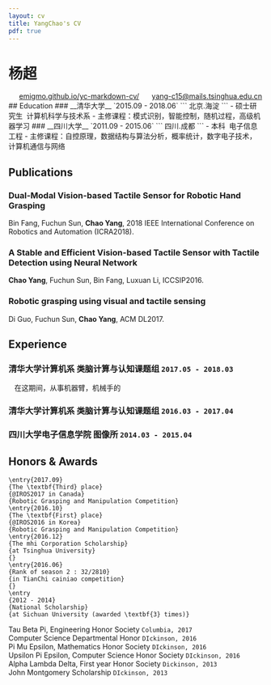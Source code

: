 ```yaml
---
layout: cv
title: YangChao's CV
pdf: true
---
```

# __杨超__

<div id="webaddress">
<i class="fi-home" style="margin-left:1em"></i>
<a href="https://emigmo.github.io/yc-markdown-cv/" style="margin-left:0.5em">emigmo.github.io/yc-markdown-cv/</a>
<i class="fi-mail" style="margin-left:1em"></i>
<a href="yang-c15@mails.tsinghua.edu.cn" style="margin-left:0.5em">yang-c15@mails.tsinghua.edu.cn</a>
</div>
## Education
### __清华大学__ `2015.09 - 2018.06`
```
北京.海淀
```
- 硕士研究生  计算机科学与技术系
- 主修课程：模式识别，智能控制，随机过程，高级机器学习
### __四川大学__ `2011.09 - 2015.06`
```
四川.成都
```
- 本科  电子信息工程
- 主修课程：自控原理，数据结构与算法分析，概率统计，数字电子技术，计算机通信与网络

## Publications

### __Dual-Modal Vision-based Tactile Sensor for Robotic Hand Grasping__
Bin Fang, Fuchun Sun, __Chao Yang__, 2018 IEEE International Conference on Robotics and Automation (ICRA2018).

### __A Stable and Efficient Vision-based Tactile Sensor with Tactile Detection using Neural Network__
__Chao Yang__, Fuchun Sun, Bin Fang, Luxuan Li, ICCSIP2016.

### __Robotic grasping using visual and tactile sensing__
Di Guo, Fuchun Sun, __Chao Yang__, ACM DL2017.

## Experience

### 清华大学计算机系 类脑计算与认知课题组 `2017.05 - 2018.03`
    在这期间，从事机器臂，机械手的
### 清华大学计算机系 类脑计算与认知课题组 `2016.03 - 2017.04`

### 四川大学电子信息学院 图像所 `2014.03 - 2015.04`

## Honors & Awards
    \entry{2017.09}
    {The \textbf{Third} place}
    {@IROS2017 in Canada}
    {Robotic Grasping and Manipulation Competition}
    \entry{2016.10}
    {The \textbf{First} place}
    {@IROS2016 in Korea}
    {Robotic Grasping and Manipulation Competition}
    \entry{2016.12}
    {The mhi Corporation Scholarship}
    {at Tsinghua University}
    {}
    \entry{2016.06}
    {Rank of season 2 : 32/2810}
    {in TianChi cainiao competition}
    {}
    \entry
    {2012 - 2014}
    {National Scholarship}
    {at Sichuan University (awarded \textbf{3} times)}


Tau Beta Pi, Engineering Honor Society `Columbia, 2017` <br>
Computer Science Departmental Honor `DIckinson, 2016` <br>
Pi Mu Epsilon, Mathematics Honor Society `DIckinson, 2016` <br>
Upsilon Pi Epsilon, Computer Science Honor Society  `DIckinson, 2016` <br>
Alpha Lambda Delta, First year Honor Society `Dickinson, 2013`<br>
John Montgomery Scholarship `DIckinson, 2013` <br>
